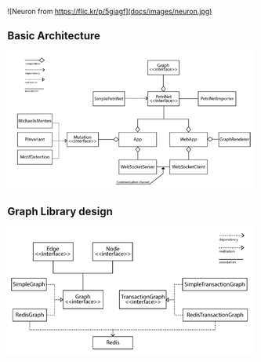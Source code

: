 ![Neuron from https://flic.kr/p/5giagf](docs/images/neuron.jpg)

## Basic Architecture

![Basic Architecture Design](docs/basicuml.png)

## Graph Library design

![Basic Architecture Design](docs/graphuml.png)


